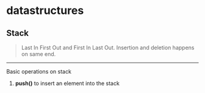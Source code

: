 # datastructures

## Stack 

> Last In First Out and First In Last Out.
> Insertion and deletion happens on same end.

***
Basic operations on stack
1. **push()** to insert an element into the stack

